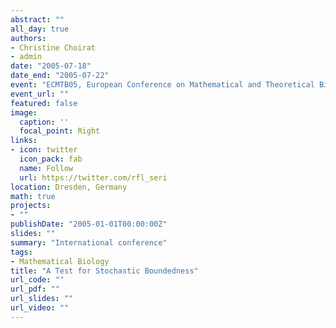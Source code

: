 ```yaml
---
abstract: ""
all_day: true
authors:
- Christine Choirat
- admin
date: "2005-07-18"
date_end: "2005-07-22"
event: "ECMTB05, European Conference on Mathematical and Theoretical Biology"
event_url: ""
featured: false
image:
  caption: ''
  focal_point: Right
links:
- icon: twitter
  icon_pack: fab
  name: Follow
  url: https://twitter.com/rfl_seri
location: Dresden, Germany
math: true
projects:
- ""
publishDate: "2005-01-01T00:00:00Z"
slides: ""
summary: "International conference"
tags:
- Mathematical Biology
title: "A Test for Stochastic Boundedness"
url_code: ""
url_pdf: ""
url_slides: ""
url_video: ""
---
```

